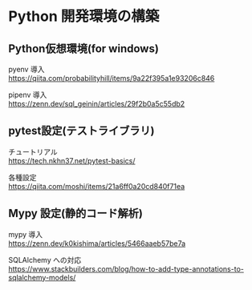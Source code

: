 # Python 開発環境の構築

## Python仮想環境(for windows)

pyenv 導入  
https://qiita.com/probabilityhill/items/9a22f395a1e93206c846

pipenv 導入  
https://zenn.dev/sql_geinin/articles/29f2b0a5c55db2

## pytest設定(テストライブラリ)

チュートリアル  
https://tech.nkhn37.net/pytest-basics/

各種設定  
https://qiita.com/moshi/items/21a6ff0a20cd840f71ea

## Mypy 設定(静的コード解析)

mypy 導入  
https://zenn.dev/k0kishima/articles/5466aaeb57be7a

SQLAlchemy への対応  
https://www.stackbuilders.com/blog/how-to-add-type-annotations-to-sqlalchemy-models/
